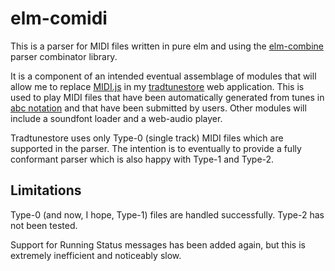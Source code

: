 elm-comidi
===========

This is a parser for MIDI files written in pure elm and using the [elm-combine](https://github.com/Bogdanp/elm-combine) parser combinator library.

It is a component of an intended eventual assemblage of modules that will allow me to replace [MIDI.js](https://github.com/mudcube/MIDI.js/) in my [tradtunestore](https://github.com/newlandsvalley/tradtunestore) web application. This is used to play MIDI files that have been automatically generated from tunes in [abc notation](http://www.lesession.co.uk/abc/abc_notation.htm) and that have been submitted by users. Other modules will include a soundfont loader and a web-audio player.  

Tradtunestore uses only Type-0 (single track) MIDI files which are supported in the parser. The intention is to eventually to provide a fully conformant parser which is also happy with Type-1 and Type-2.

Limitations
-----------

Type-0 (and now, I hope, Type-1) files are handled successfully. Type-2 has not been tested.

Support for Running Status messages has been added again, but this is extremely inefficient and noticeably slow.
 




